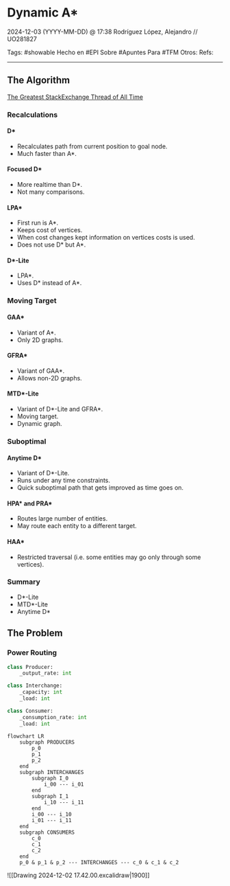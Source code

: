 # Dynamic A*
2024-12-03 (YYYY-MM-DD) @ 17:38
Rodríguez López, Alejandro // UO281827

Tags:
	#showable
	Hecho en #EPI
	Sobre #Apuntes
	Para #TFM
	Otros:
	Refs:
 
<hr>

## The Algorithm

[The Greatest StackExchange Thread of All Time](https://cstheory.stackexchange.com/questions/11855/how-do-the-state-of-the-art-pathfinding-algorithms-for-changing-graphs-d-d-l)

### Recalculations

#### D*

- Recalculates path from current position to goal node.
- Much faster than A\*.

#### Focused D*

- More realtime than D\*.
- Not many comparisons.

#### LPA*

- First run is A\*.
- Keeps cost of vertices.
- When cost changes kept information on vertices costs is used.
- Does not use D\* but A\*.

#### D*-Lite

- LPA\*.
- Uses D\* instead of A\*.

### Moving Target

#### GAA*

- Variant of A\*.
- Only 2D graphs.

#### GFRA*

- Variant of GAA\*.
- Allows non-2D graphs.

#### MTD*-Lite

- Variant of D\*-Lite and GFRA\*.
- Moving target.
- Dynamic graph.

### Suboptimal

#### Anytime D*

- Variant of D\*-Lite.
- Runs under any time constraints.
- Quick suboptimal path that gets improved as time goes on.

#### HPA* and PRA*

- Routes large number of entities.
- May route each entity to a different target.

#### HAA*

- Restricted traversal (i.e. some entities may go only through some vertices).

### Summary

- D\*-Lite
- MTD\*-Lite
- Anytime D\*

## The Problem

### Power Routing

```python
class Producer:
	_output_rate: int

class Interchange:
	_capacity: int
	_load: int

class Consumer:
	_consumption_rate: int
	_load: int
```

```mermaid
flowchart LR
	subgraph PRODUCERS
		p_0 
		p_1
		p_2
	end
	subgraph INTERCHANGES
		subgraph I_0
			i_00 --- i_01
		end
		subgraph I_1
			i_10 --- i_11
		end
		i_00 --- i_10
		i_01 --- i_11
	end
	subgraph CONSUMERS
		c_0
		c_1
		c_2
	end
	p_0 & p_1 & p_2 --- INTERCHANGES --- c_0 & c_1 & c_2
```

![[Drawing 2024-12-02 17.42.00.excalidraw|1900]]
